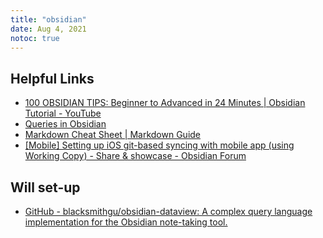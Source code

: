 ```yaml
---
title: "obsidian"
date: Aug 4, 2021
notoc: true
---
```


## Helpful Links
- [100 OBSIDIAN TIPS: Beginner to Advanced in 24 Minutes | Obsidian Tutorial - YouTube](https://www.youtube.com/watch?v=wKNWMBeGCuU&feature=youtu.be)
- [Queries in Obsidian](https://help.obsidian.md/Plugins/Search)
- [Markdown Cheat Sheet | Markdown Guide](https://www.markdownguide.org/cheat-sheet/)
- [[Mobile] Setting up iOS git-based syncing with mobile app (using Working Copy) - Share & showcase - Obsidian Forum](https://forum.obsidian.md/t/mobile-setting-up-ios-git-based-syncing-with-mobile-app-using-working-copy/16499)

## Will set-up
- [GitHub - blacksmithgu/obsidian-dataview: A complex query language implementation for the Obsidian note-taking tool.](https://github.com/blacksmithgu/obsidian-dataview)
